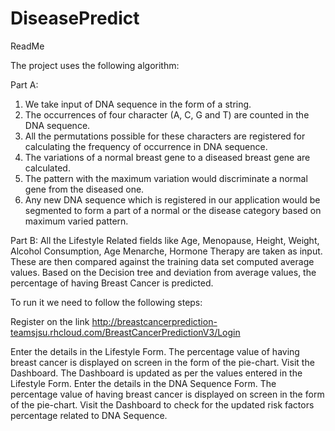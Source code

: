 # DiseasePredict

ReadMe

The project uses the following algorithm:

Part A:
1. We take input of DNA sequence in the form of a string. 
2. The occurrences of four character (A, C, G and T) are counted in the DNA sequence.
3. All the permutations possible for these characters are registered for calculating the frequency of occurrence in DNA sequence.
4. The variations of a normal breast gene to a diseased breast gene are calculated.
5. The pattern with the maximum variation would discriminate a normal gene from the diseased one. 
6. Any new DNA sequence which is registered in our application would be segmented to form a part of a normal or the disease category based on maximum varied pattern.

Part B:
All the Lifestyle Related fields like Age, Menopause, Height, Weight, Alcohol Consumption, Age Menarche, Hormone Therapy are taken as input.
These are then compared against the training data set computed average values.
Based on the Decision tree and deviation from average values, the percentage of having Breast Cancer is predicted.

To run it we need to follow the following steps:

Register on the link http://breastcancerprediction-teamsjsu.rhcloud.com/BreastCancerPredictionV3/Login

Enter the details in the Lifestyle Form.
The percentage value of having breast cancer is displayed on screen in the form of the pie-chart.
Visit the Dashboard.
The Dashboard is updated as per the values entered in the Lifestyle Form.
Enter the details in the DNA Sequence Form.
The percentage value of having breast cancer is displayed on screen in the form of the pie-chart.
Visit the Dashboard to check for the updated risk factors percentage related to DNA Sequence.


